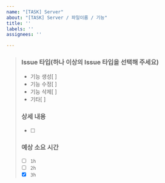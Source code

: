 ```yaml
---
name: "[TASK] Server"
about: "[TASK] Server / 파일이름 / 기능"
title: ''
labels: ''
assignees: ''

---
```


> ### Issue 타입(하나 이상의 Issue 타입을 선택해 주세요)
> * 기능 생성[ ] 
> * 기능 수정[ ] 
> * 기능 삭제[ ]  
> * 기타[ ]  
> 
> ### 상세 내용
> * [ ]  
> 
> ### 예상 소요 시간
> * [ ]  `1h`
> * [ ]  `2h`
> * [x] `3h`
